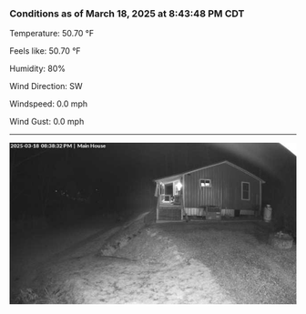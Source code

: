 ### Conditions as of March 18, 2025 at 8:43:48 PM CDT 

Temperature: 50.70 &deg;F

Feels like: 50.70 &deg;F

Humidity: 80%

Wind Direction: SW

Windspeed: 0.0 mph

Wind Gust: 0.0 mph

---

<img src="./images/latest.jpeg"/>

